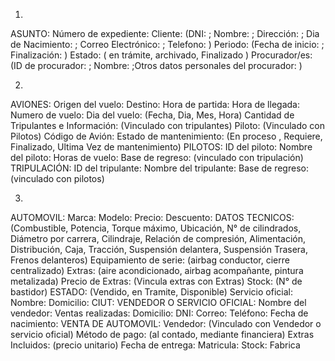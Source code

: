 1)

ASUNTO:
Número de expediente:
Cliente: (DNI: ; Nombre: ; Dirección: ; Dia de Nacimiento: ; 
Correo Electrónico: ; Telefono: )
Periodo: (Fecha de inicio: ; Finalización: )
Estado: ( en trámite, archivado, Finalizado )
Procurador/es: (ID de procurador: ; Nombre: ;Otros datos 
personales del procurador: )



2)

AVIONES:
Origen del vuelo:
Destino:
Hora de partida:
Hora de llegada:
Numero de vuelo:
Dia del vuelo: (Fecha, Dia, Mes, Hora)
Cantidad de Tripulantes e Información: (Vinculado con 
tripulantes)
Piloto: (Vinculado con Pilotos)
Código de Avión:
Estado de mantenimiento: (En proceso , Requiere, 
Finalizado, Ultima Vez de mantenimiento)
PILOTOS:
ID del piloto:
Nombre del piloto:
Horas de vuelo:
Base de regreso: (vinculado con tripulación)
TRIPULACIÓN:
ID del tripulante:
Nombre del tripulante:
Base de regreso: (vinculado con pilotos) 



3)

AUTOMOVIL:
Marca:
Modelo:
Precio:
Descuento:
DATOS TECNICOS: (Combustible, Potencia, Torque 
máximo, Ubicación, N° de cilindrados, Diámetro por 
carrera, Cilindraje, Relación de compresión, Alimentación, 
Distribución, Caja, Tracción, Suspensión delantera, 
Suspensión Trasera, Frenos delanteros)
Equipamiento de serie: (airbag conductor, cierre 
centralizado)
Extras: (aire acondicionado, airbag acompañante, pintura 
metalizada)
Precio de Extras: (Vincula extras con Extras)
Stock: (N° de bastidor)
ESTADO: (Vendido, en Tramite, Disponible)
Servicio oficial: 
Nombre:
Domicilio:
CIUT:
VENDEDOR O SERVICIO OFICIAL:
Nombre del vendedor:
Ventas realizadas:
Domicilio:
DNI:
Correo: 
Teléfono:
Fecha de nacimiento:
VENTA DE AUTOMOVIL:
Vendedor: (Vinculado con Vendedor o servicio oficial)
Método de pago: (al contado, mediante financiera)
Extras Incluidos: (precio unitario)
Fecha de entrega:
Matricula:
Stock:
Fabrica